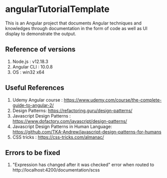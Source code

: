 # angularTutorialTemplate
This is an Angular project that documents Angular techniques and knowledges through documentation in the form of code as well as UI display to demonstrate the output.

## Reference of versions
1. Node.js : v12.18.3
2. Angular CLI : 10.0.8
3. OS : win32 x64

## Useful References
1. Udemy Angular course : https://www.udemy.com/course/the-complete-guide-to-angular-2/
2. Design Patterns: https://refactoring.guru/design-patterns/
3. Javascript Design Patterns : https://www.dofactory.com/javascript/design-patterns/
4. Javascript Design Patterns in Human Language: https://github.com/TKA-Andrew/javascript-design-patterns-for-humans
5. CSS tricks : https://css-tricks.com/almanac/


## Errors to be fixed
1. "Expression has changed after it was checked" error when routed to http://localhost:4200/documentation/scss
